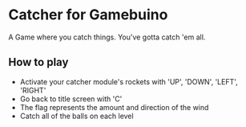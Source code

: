 # Catcher for Gamebuino

A Game where you catch things. You've gotta catch 'em all.

## How to play

* Activate your catcher module's rockets with 'UP', 'DOWN', 'LEFT', 'RIGHT'
* Go back to title screen with 'C'
* The flag represents the amount and direction of the wind
* Catch all of the balls on each level